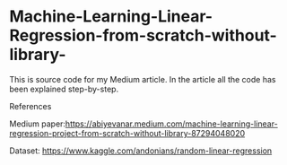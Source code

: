 # Machine-Learning-Linear-Regression-from-scratch-without-library-

This is source code for my Medium article. In the article all the code has been explained step-by-step.

References

Medium paper:https://abiyevanar.medium.com/machine-learning-linear-regression-project-from-scratch-without-library-87294048020


Dataset: https://www.kaggle.com/andonians/random-linear-regression

